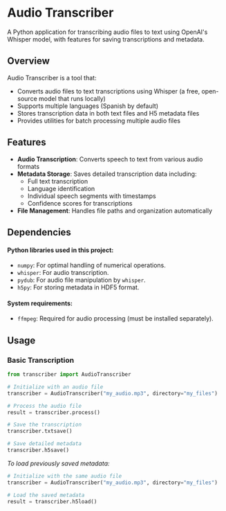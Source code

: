 # Audio Transcriber

A Python application for transcribing audio files to text using OpenAI's Whisper model, with features for saving transcriptions and metadata.

## Overview

Audio Transcriber is a tool that:
- Converts audio files to text transcriptions using Whisper (a free, open-source model that runs locally)
- Supports multiple languages (Spanish by default)
- Stores transcription data in both text files and H5 metadata files
- Provides utilities for batch processing multiple audio files

## Features

- **Audio Transcription**: Converts speech to text from various audio formats
- **Metadata Storage**: Saves detailed transcription data including:
  - Full text transcription
  - Language identification
  - Individual speech segments with timestamps
  - Confidence scores for transcriptions
- **File Management**: Handles file paths and organization automatically

## Dependencies

#### Python libraries used in this project:
- `numpy`: For optimal handling of numerical operations.
- `whisper`: For audio transcription.
- `pydub`: For audio file manipulation by `whisper`.
- `h5py`: For storing metadata in HDF5 format.

#### System requirements:
- `ffmpeg`: Required for audio processing (must be installed separately).


## Usage

### Basic Transcription

```python
from transcriber import AudioTranscriber

# Initialize with an audio file
transcriber = AudioTranscriber("my_audio.mp3", directory="my_files")

# Process the audio file
result = transcriber.process()

# Save the transcription
transcriber.txtsave()

# Save detailed metadata
transcriber.h5save()
```

*To load previously saved metadata:*
```python
# Initialize with the same audio file
transcriber = AudioTranscriber("my_audio.mp3", directory="my_files")

# Load the saved metadata
result = transcriber.h5load()
```